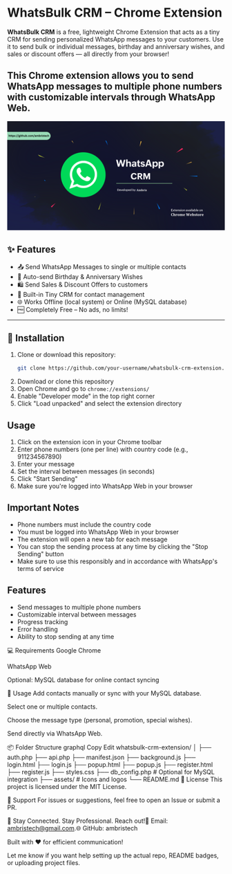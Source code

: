 
# WhatsBulk CRM – Chrome Extension

**WhatsBulk CRM** is a free, lightweight Chrome Extension that acts as a tiny CRM for sending personalized WhatsApp messages to your customers. Use it to send bulk or individual messages, birthday and anniversary wishes, and sales or discount offers — all directly from your browser!

This Chrome extension allows you to send WhatsApp messages to multiple phone numbers with customizable intervals through WhatsApp Web.
---

<img src="Whatsapp-CRM.png">

## ✨ Features

- 📤 Send WhatsApp Messages to single or multiple contacts
- 🎂 Auto-send Birthday & Anniversary Wishes
- 🛍️ Send Sales & Discount Offers to customers
- 📇 Built-in Tiny CRM for contact management
- 🌐 Works Offline (local system) or Online (MySQL database)
- 🆓 Completely Free – No ads, no limits!

---

## 🔧 Installation

1. Clone or download this repository:
   ```bash
   git clone https://github.com/your-username/whatsbulk-crm-extension.git

1. Download or clone this repository
2. Open Chrome and go to `chrome://extensions/`
3. Enable "Developer mode" in the top right corner
4. Click "Load unpacked" and select the extension directory

## Usage

1. Click on the extension icon in your Chrome toolbar
2. Enter phone numbers (one per line) with country code (e.g., 911234567890)
3. Enter your message
4. Set the interval between messages (in seconds)
5. Click "Start Sending"
6. Make sure you're logged into WhatsApp Web in your browser


## Important Notes

- Phone numbers must include the country code
- You must be logged into WhatsApp Web in your browser
- The extension will open a new tab for each message
- You can stop the sending process at any time by clicking the "Stop Sending" button
- Make sure to use this responsibly and in accordance with WhatsApp's terms of service

## Features

- Send messages to multiple phone numbers
- Customizable interval between messages
- Progress tracking
- Error handling
- Ability to stop sending at any time

💻 Requirements
Google Chrome

WhatsApp Web

Optional: MySQL database for online contact syncing

🧩 Usage
Add contacts manually or sync with your MySQL database.

Select one or multiple contacts.

Choose the message type (personal, promotion, special wishes).

Send directly via WhatsApp Web.

📦 Folder Structure
graphql
Copy
Edit
whatsbulk-crm-extension/
│
├── auth.php
├── api.php
├── manifest.json
├── background.js
├── login.html
├── login.js
├── popup.html
├── popup.js
├── register.html
├── register.js
├── styles.css
├── db_config.php      # Optional for MySQL integration
├── assets/            # Icons and logos
└── README.md
🔐 License
This project is licensed under the MIT License.

🙌 Support
For issues or suggestions, feel free to open an Issue or submit a PR.

🚀 Stay Connected. Stay Professional.
Reach out!📧 Email: ambristech@gmail.com.🌐 GitHub: ambristech

Built with ❤️ for efficient communication!

Let me know if you want help setting up the actual repo, README badges, or uploading project files.
